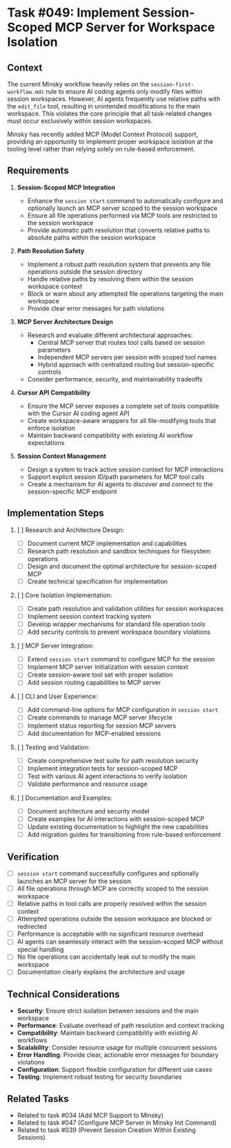 # Task #049: Implement Session-Scoped MCP Server for Workspace Isolation

## Context

The current Minsky workflow heavily relies on the `session-first-workflow.mdc` rule to ensure AI coding agents only modify files within session workspaces. However, AI agents frequently use relative paths with the `edit_file` tool, resulting in unintended modifications to the main workspace. This violates the core principle that all task-related changes must occur exclusively within session workspaces.

Minsky has recently added MCP (Model Context Protocol) support, providing an opportunity to implement proper workspace isolation at the tooling level rather than relying solely on rule-based enforcement.

## Requirements

1. **Session-Scoped MCP Integration**

   - Enhance the `session start` command to automatically configure and optionally launch an MCP server scoped to the session workspace
   - Ensure all file operations performed via MCP tools are restricted to the session workspace
   - Provide automatic path resolution that converts relative paths to absolute paths within the session workspace

2. **Path Resolution Safety**

   - Implement a robust path resolution system that prevents any file operations outside the session directory
   - Handle relative paths by resolving them within the session workspace context
   - Block or warn about any attempted file operations targeting the main workspace
   - Provide clear error messages for path violations

3. **MCP Server Architecture Design**

   - Research and evaluate different architectural approaches:
     - Central MCP server that routes tool calls based on session parameters
     - Independent MCP servers per session with scoped tool names
     - Hybrid approach with centralized routing but session-specific controls
   - Consider performance, security, and maintainability tradeoffs

4. **Cursor API Compatibility**

   - Ensure the MCP server exposes a complete set of tools compatible with the Cursor AI coding agent API
   - Create workspace-aware wrappers for all file-modifying tools that enforce isolation
   - Maintain backward compatibility with existing AI workflow expectations

5. **Session Context Management**
   - Design a system to track active session context for MCP interactions
   - Support explicit session ID/path parameters for MCP tool calls
   - Create a mechanism for AI agents to discover and connect to the session-specific MCP endpoint

## Implementation Steps

1. [ ] Research and Architecture Design:

   - [ ] Document current MCP implementation and capabilities
   - [ ] Research path resolution and sandbox techniques for filesystem operations
   - [ ] Design and document the optimal architecture for session-scoped MCP
   - [ ] Create technical specification for implementation

2. [ ] Core Isolation Implementation:

   - [ ] Create path resolution and validation utilities for session workspaces
   - [ ] Implement session context tracking system
   - [ ] Develop wrapper mechanisms for standard file operation tools
   - [ ] Add security controls to prevent workspace boundary violations

3. [ ] MCP Server Integration:

   - [ ] Extend `session start` command to configure MCP for the session
   - [ ] Implement MCP server initialization with session context
   - [ ] Create session-aware tool set with proper isolation
   - [ ] Add session routing capabilities to MCP server

4. [ ] CLI and User Experience:

   - [ ] Add command-line options for MCP configuration in `session start`
   - [ ] Create commands to manage MCP server lifecycle
   - [ ] Implement status reporting for session MCP servers
   - [ ] Add documentation for MCP-enabled sessions

5. [ ] Testing and Validation:

   - [ ] Create comprehensive test suite for path resolution security
   - [ ] Implement integration tests for session-scoped MCP
   - [ ] Test with various AI agent interactions to verify isolation
   - [ ] Validate performance and resource usage

6. [ ] Documentation and Examples:
   - [ ] Document architecture and security model
   - [ ] Create examples for AI interactions with session-scoped MCP
   - [ ] Update existing documentation to highlight the new capabilities
   - [ ] Add migration guides for transitioning from rule-based enforcement

## Verification

- [ ] `session start` command successfully configures and optionally launches an MCP server for the session
- [ ] All file operations through MCP are correctly scoped to the session workspace
- [ ] Relative paths in tool calls are properly resolved within the session context
- [ ] Attempted operations outside the session workspace are blocked or redirected
- [ ] Performance is acceptable with no significant resource overhead
- [ ] AI agents can seamlessly interact with the session-scoped MCP without special handling
- [ ] No file operations can accidentally leak out to modify the main workspace
- [ ] Documentation clearly explains the architecture and usage

## Technical Considerations

- **Security**: Ensure strict isolation between sessions and the main workspace
- **Performance**: Evaluate overhead of path resolution and context tracking
- **Compatibility**: Maintain backward compatibility with existing AI workflows
- **Scalability**: Consider resource usage for multiple concurrent sessions
- **Error Handling**: Provide clear, actionable error messages for boundary violations
- **Configuration**: Support flexible configuration for different use cases
- **Testing**: Implement robust testing for security boundaries

## Related Tasks

- Related to task #034 (Add MCP Support to Minsky)
- Related to task #047 (Configure MCP Server in Minsky Init Command)
- Related to task #039 (Prevent Session Creation Within Existing Sessions)
